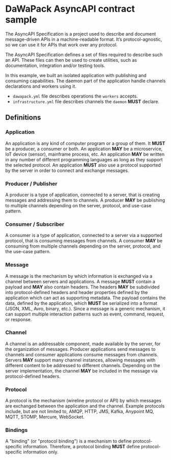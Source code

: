 # DaWaPack AsyncAPI contract sample

The AsyncAPI Specification is a project used to describe and document message-driven APIs in a machine-readable format.
It’s protocol-agnostic, so we can use it for APIs that work over any protocol.

The AsyncAPI Specification defines a set of files required to describe such an API. These files can then be used to
create utilities, such as documentation, integration and/or testing tools.

In this example, we built an isolated application with publishing and consuming capabilities. The daemon part of the
application handle channels declarations and workers using it.

- `dawapack.yml` file describes operations the `workers` accepts.
- `infrastructure.yml` file describes channels the `daemon` **MUST** declare.

## Definitions

### Application

An application is any kind of computer program or a group of them. It **MUST** be a producer, a consumer or both.
An application **MAY** be a microservice, IoT device (sensor), mainframe process, etc. An application **MAY** be written
in any number of different programming languages as long as they support the selected protocol. An application **MUST**
also use a protocol supported by the server in order to connect and exchange messages.

### Producer / Publisher

A producer is a type of application, connected to a server, that is creating messages and addressing them to channels.
A producer **MAY** be publishing to multiple channels depending on the server, protocol, and use-case pattern.

### Consumer / Subscriber

A consumer is a type of application, connected to a server via a supported protocol, that is consuming messages from
channels. A consumer **MAY** be consuming from multiple channels depending on the server, protocol, and the use-case
pattern.

### Message

A message is the mechanism by which information is exchanged via a channel between servers and applications. A message
**MUST** contain a payload and **MAY** also contain headers. The headers **MAY** be subdivided into protocol-defined
headers and header properties defined by the application which can act as supporting metadata. The payload contains the
data, defined by the application, which **MUST** be serialized into a format (JSON, XML, Avro, binary, etc.). Since a
message is a generic mechanism, it can support multiple interaction patterns such as event, command, request, or
response.

### Channel

A channel is an addressable component, made available by the server, for the organization of messages. Producer
applications send messages to channels and consumer applications consume messages from channels. Servers **MAY** support
many channel instances, allowing messages with different content to be addressed to different channels. Depending on the
server implementation, the channel **MAY** be included in the message via protocol-defined headers.

### Protocol

A protocol is the mechanism (wireline protocol or API) by which messages are exchanged between the application and the
channel. Example protocols include, but are not limited to, AMQP, HTTP, JMS, Kafka, Anypoint MQ, MQTT, STOMP, Mercure,
WebSocket.

### Bindings

A "binding" (or "protocol binding") is a mechanism to define protocol-specific information. Therefore, a protocol
binding **MUST** define protocol-specific information only.